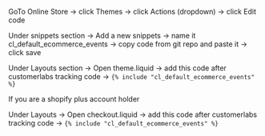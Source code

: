 GoTo Online Store  -> click Themes -> click Actions (dropdown) -> click Edit code

Under snippets section -> Add a new snippets -> name it cl_default_ecommerce_events -> copy code from git repo and paste it -> click save

Under Layouts section ->  Open theme.liquid -> add this code after customerlabs tracking code -> 
 `{% include "cl_default_ecommerce_events" %}`


If you are a  shopify plus account holder 

Under Layouts -> Open checkout.liquid -> add this code after customerlabs tracking code ->
  `{% include "cl_default_ecommerce_events" %}`

